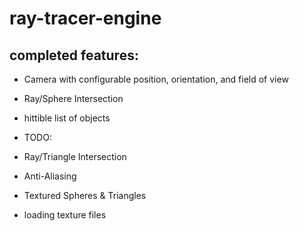 # ray-tracer-engine

## completed features:

- Camera with configurable position, orientation, and field of view
- Ray/Sphere Intersection
- hittible list of objects



- TODO:
- Ray/Triangle Intersection
- Anti-Aliasing
- Textured Spheres & Triangles
- loading texture files

